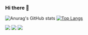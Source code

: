 ### Hi there 👋

<!--
**Haneul26/Haneul26** is a ✨ _special_ ✨ repository because its `README.md` (this file) appears on your GitHub profile.

Here are some ideas to get you started:

<div align="center">
  ㅁㄴㅇㄹㄹ
</div>
- 🔭 I’m currently working on ...
- 🌱 I’m currently learning ...
- 👯 I’m looking to collaborate on ...
- 🤔 I’m looking for help with ...
- 💬 Ask me about ...
- 📫 How to reach me: ...
- 😄 Pronouns: ...
- ⚡ Fun fact: ...
-->
![Anurag's GitHub stats](https://github-readme-stats.vercel.app/api?username=Haneul26&show_icons=true&theme=buefy) [![Top Langs](https://github-readme-stats.vercel.app/api/top-langs/?username=soyeon207&layout=compact)](https://github.com/anuraghazra/github-readme-stats)

<img src="https://img.shields.io/badge/C-1BA0D7?style=flat-square&logo=C&logoColor=white"/> <img src="https://img.shields.io/badge/C++s-033963?style=flat-square&logo=cplusplus&logoColor=white"/> <img src="https://img.shields.io/badge/Instructure-1BA0D7?style=flat-square&logo=instructure&logoColor=white"/>
